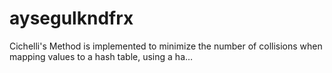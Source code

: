 # aysegulkndfrx
Cichelli's Method is implemented to minimize the number of collisions when mapping values to a hash table, using a ha…
